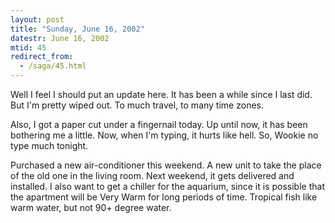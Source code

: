 ```yaml
---
layout: post
title: "Sunday, June 16, 2002"
datestr: June 16, 2002
mtid: 45
redirect_from:
  - /saga/45.html
---
```


Well I feel I should put an update here. It has been a while since I last did.
But I'm pretty wiped out. To much travel, to many time zones.

Also, I got a paper cut under a fingernail today. Up until now, it has been
bothering me a little. Now, when I'm typing, it hurts like hell. So, Wookie
no type much tonight.

Purchased a new air-conditioner this weekend. A new unit to take the place
of the old one in the living room. Next weekend, it gets delivered and installed.
I also want to get a chiller for the aquarium, since it is possible that the
apartment will be Very Warm for long periods of time. Tropical fish like warm
water, but not 90+ degree water.

